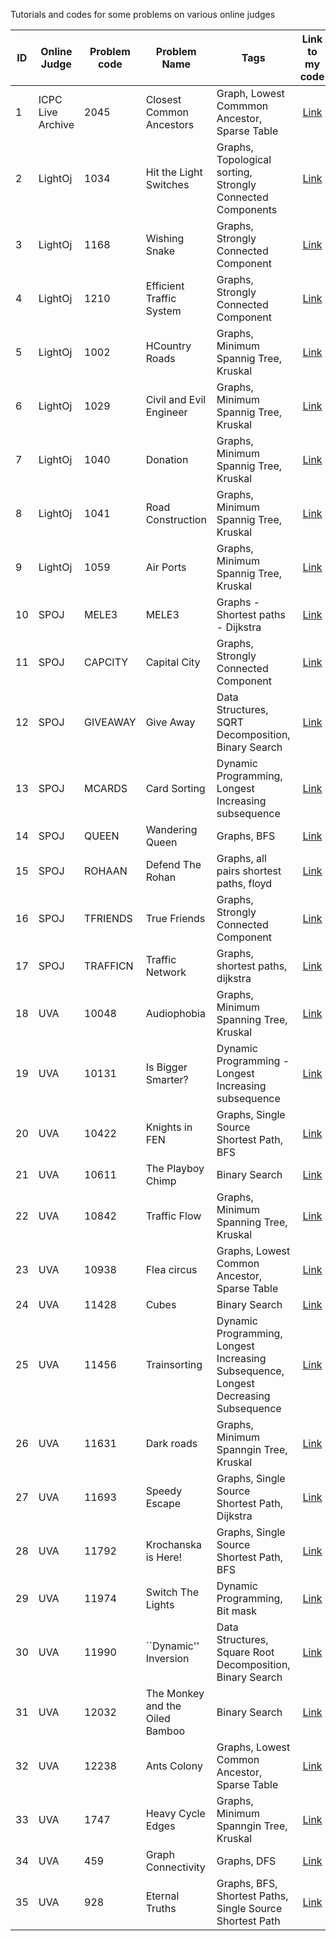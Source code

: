 Tutorials and codes for some problems on various online judges

| ID | Online Judge | Problem code | Problem Name | Tags | Link to my code |
| --- | --- | --- | --- | --- | :---: |
| 1 | ICPC Live Archive | 2045 | Closest Common Ancestors | Graph, Lowest Commmon Ancestor, Sparse Table | <a href="https://github.com/Khaled-Farhat/Competitive-Programming/blob/master/ICPC%20Live%20Archive/ICPC%20Live%20Archive%20-%202045%20-%20Closest%20Common%20Ancestors.cpp">Link</a> |
| 2 | LightOj | 1034 | Hit the Light Switches | Graphs, Topological sorting, Strongly Connected Components | <a href="https://github.com/Khaled-Farhat/Competitive-Programming/blob/master/LightOJ/Light%20OJ%201034%20-%20Hit%20the%20Light%20Switches.cpp">Link</a> |
| 3 | LightOj | 1168 | Wishing Snake | Graphs, Strongly Connected Component | <a href="https://github.com/Khaled-Farhat/Competitive-Programming/blob/master/LightOJ/Light%20OJ%201168%20-%20Wishing%20Snake.cpp">Link</a> |
| 4 | LightOj | 1210 | Efficient Traffic System | Graphs, Strongly Connected Component | <a href="https://github.com/Khaled-Farhat/Competitive-Programming/blob/master/LightOJ/Light%20OJ%201210%20-%20Efficient%20Traffic%20System.cpp">Link</a> |
| 5 | LightOj | 1002 | HCountry Roads | Graphs, Minimum Spannig Tree, Kruskal | <a href="https://github.com/Khaled-Farhat/Competitive-Programming/blob/master/LightOJ/LightOJ%201002%20-%20Country%20Roads.cpp">Link</a> |
| 6 | LightOj | 1029 | Civil and Evil Engineer | Graphs, Minimum Spannig Tree, Kruskal | <a href="https://github.com/Khaled-Farhat/Competitive-Programming/blob/master/LightOJ/LightOJ%201029%20-%20Civil%20and%20Evil%20Engineer.cpp">Link</a> |
| 7 | LightOj | 1040 | Donation | Graphs, Minimum Spannig Tree, Kruskal | <a href="https://github.com/Khaled-Farhat/Competitive-Programming/blob/master/LightOJ/LightOJ%201040%20-%20Donation.cpp">Link</a> |
| 8 | LightOj | 1041 | Road Construction | Graphs, Minimum Spannig Tree, Kruskal | <a href="https://github.com/Khaled-Farhat/Competitive-Programming/blob/master/LightOJ/LightOJ%201041%20-%20Road%20Construction.cpp">Link</a> |
| 9 | LightOj | 1059 | Air Ports | Graphs, Minimum Spannig Tree, Kruskal | <a href="https://github.com/Khaled-Farhat/Competitive-Programming/blob/master/LightOJ/LightOJ%201059%20-%20Air%20Ports.cpp">Link</a> |
| 10 | SPOJ | MELE3 | MELE3 | Graphs - Shortest paths - Dijkstra | <a href="https://github.com/Khaled-Farhat/Competitive-Programming/blob/master/SPOJ/SPOJ%20%20MELE3%20-%20MELE3.cpp">Link</a> |
| 11 | SPOJ | CAPCITY | Capital City | Graphs, Strongly Connected Component | <a href="https://github.com/Khaled-Farhat/Competitive-Programming/blob/master/SPOJ/SPOJ%20CAPCITY%20-%20Capital%20City.cpp">Link</a> |
| 12 | SPOJ | GIVEAWAY  | Give Away | Data Structures, SQRT Decomposition, Binary Search | <a href="https://github.com/Khaled-Farhat/Competitive-Programming/blob/master/SPOJ/SPOJ%20GIVEAWAY%20-%20Give%20Away.cpp">Link</a> |
| 13 | SPOJ | MCARDS  | Card Sorting | Dynamic Programming, Longest Increasing subsequence| <a href="https://github.com/Khaled-Farhat/Competitive-Programming/blob/master/SPOJ/SPOJ%20MCARDS%20-%20Card%20Sorting.cpp">Link</a> |
| 14 | SPOJ | QUEEN | Wandering Queen | Graphs, BFS | <a href="https://github.com/Khaled-Farhat/Competitive-Programming/blob/master/SPOJ/SPOJ%20QUEEN%20-%20Wandering%20Queen.cpp">Link</a> |
| 15 | SPOJ | ROHAAN | Defend The Rohan | Graphs, all pairs shortest paths, floyd | <a href="https://github.com/Khaled-Farhat/Competitive-Programming/blob/master/SPOJ/SPOJ%20ROHAAN%20-%20Defend%20The%20Rohan.cpp">Link</a> |
| 16 | SPOJ | TFRIENDS | True Friends | Graphs, Strongly Connected Component | <a href="https://github.com/Khaled-Farhat/Competitive-Programming/blob/master/SPOJ/SPOJ%20TFRIENDS%20-%20True%20Friends.cpp">Link</a> |
| 17 | SPOJ | TRAFFICN | Traffic Network | Graphs, shortest paths, dijkstra | <a href="https://github.com/Khaled-Farhat/Competitive-Programming/blob/master/SPOJ/SPOJ%20TRAFFICN%20-%20Traffic%20Network.cpp">Link</a> |
| 18 | UVA | 10048 | Audiophobia | Graphs, Minimum Spanning Tree, Kruskal | <a href="https://github.com/Khaled-Farhat/Competitive-Programming/blob/master/UVA/UVA%2010048%20-%20Audiophobia.cpp">Link</a> |
| 19 | UVA | 10131 | Is Bigger Smarter? | Dynamic Programming - Longest Increasing subsequence | <a href="https://github.com/Khaled-Farhat/Competitive-Programming/blob/master/UVA/UVA%2010131%20-%20Is%20Bigger%20Smarter%3F.cpp">Link</a> |
| 20 | UVA | 10422 | Knights in FEN | Graphs, Single Source Shortest Path, BFS | <a href="https://github.com/Khaled-Farhat/Competitive-Programming/blob/master/UVA/UVA%2010422%20-%20Knights%20in%20FEN.cpp">Link</a> |
| 21 | UVA | 10611 | The Playboy Chimp | Binary Search | <a href="https://github.com/Khaled-Farhat/Competitive-Programming/blob/master/UVA/UVA%2010611%20-%20The%20Playboy%20Chimp.cpp">Link</a> |
| 22 | UVA | 10842 | Traffic Flow | Graphs, Minimum Spanning Tree, Kruskal | <a href="https://github.com/Khaled-Farhat/Competitive-Programming/blob/master/UVA/UVA%2010842%20-%20Traffic%20Flow.cpp">Link</a> |
| 23 | UVA | 10938 | Flea circus | Graphs, Lowest Common Ancestor, Sparse Table | <a href="https://github.com/Khaled-Farhat/Competitive-Programming/blob/master/UVA/UVA%2010938%20-%20Flea%20circus.cpp">Link</a> |
| 24 | UVA | 11428 | Cubes | Binary Search | <a href="https://github.com/Khaled-Farhat/Competitive-Programming/blob/master/UVA/UVA%2011428%20-%20Cubes.cpp">Link</a> |
| 25 | UVA | 11456 | Trainsorting | Dynamic Programming, Longest Increasing Subsequence, Longest Decreasing Subsequence | <a href="https://github.com/Khaled-Farhat/Competitive-Programming/blob/master/UVA/UVA%2011456%20-%20Trainsorting.cpp">Link</a> |
| 26 | UVA | 11631 | Dark roads | Graphs, Minimum Spanngin Tree, Kruskal | <a href="https://github.com/Khaled-Farhat/Competitive-Programming/blob/master/UVA/UVA%2011631%20-%20Dark%20roads.cpp">Link</a> |
| 27 | UVA | 11693 | Speedy Escape | Graphs, Single Source Shortest Path, Dijkstra | <a href="https://github.com/Khaled-Farhat/Competitive-Programming/blob/master/UVA/UVA%2011693%20-%20Speedy%20Escape.cpp">Link</a> |
| 28 | UVA | 11792 | Krochanska is Here! | Graphs, Single Source Shortest Path, BFS | <a href="https://github.com/Khaled-Farhat/Competitive-Programming/blob/master/UVA/UVA%2011792%20-%20Krochanska%20is%20Here!.cpp">Link</a> |
| 29 | UVA | 11974 | Switch The Lights | Dynamic Programming, Bit mask | <a href="https://github.com/Khaled-Farhat/Competitive-Programming/blob/master/UVA/UVA%2011974%20-%20Switch%20The%20Lights.cpp">Link</a> |
| 30 | UVA | 11990 | ``Dynamic'' Inversion | Data Structures, Square Root Decomposition, Binary Search | <a href="https://github.com/Khaled-Farhat/Competitive-Programming/blob/master/UVA/UVA%2011990%20-%20%60%60Dynamic''%20Inversion.cpp">Link</a> |
| 31 | UVA | 12032 | The Monkey and the Oiled Bamboo | Binary Search | <a href="https://github.com/Khaled-Farhat/Competitive-Programming/blob/master/UVA/UVA%2012032%20-%20The%20Monkey%20and%20the%20Oiled%20Bamboo.cpp">Link</a> |
| 32 | UVA | 12238 | Ants Colony | Graphs, Lowest Common Ancestor, Sparse Table | <a href="https://github.com/Khaled-Farhat/Competitive-Programming/blob/master/UVA/UVA%2012238%20Ants%20Colony.cpp">Link</a> |
| 33 | UVA | 1747 | Heavy Cycle Edges | Graphs, Minimum Spanngin Tree, Kruskal | <a href="https://github.com/Khaled-Farhat/Competitive-Programming/blob/master/UVA/UVA%201747%20-%20Heavy%20Cycle%20Edges.cpp">Link</a> |
| 34 | UVA | 459 | Graph Connectivity | Graphs, DFS | <a href="https://github.com/Khaled-Farhat/Competitive-Programming/blob/master/UVA/UVA%20459%09Graph%20Connectivity.cpp">Link</a> |
| 35 | UVA | 928 | Eternal Truths | Graphs, BFS, Shortest Paths, Single Source Shortest Path | <a href="https://github.com/Khaled-Farhat/Competitive-Programming/blob/master/UVA/UVA%20928%20-%20Eternal%20Truths.cpp">Link</a> |
